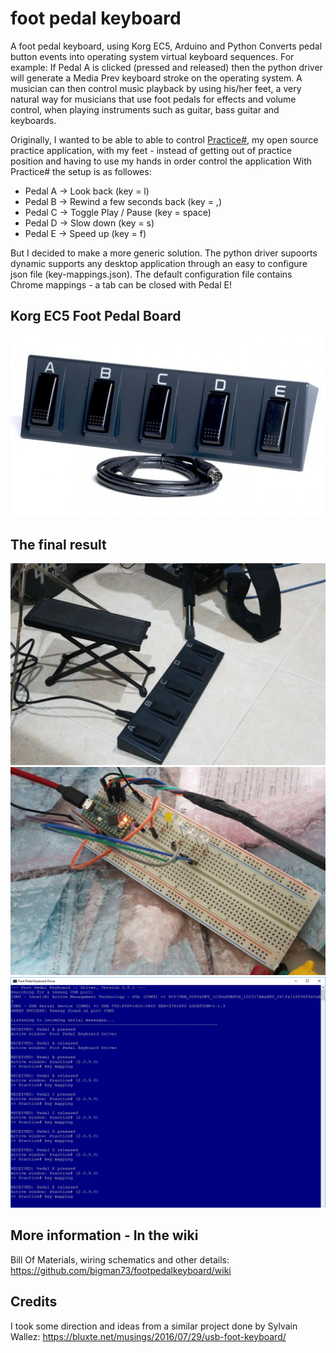 # foot pedal keyboard
A foot pedal keyboard, using Korg EC5, Arduino and Python
Converts pedal button events into operating system virtual keyboard sequences.
For example: If Pedal A is clicked (pressed and released) then the python driver will generate a Media Prev keyboard stroke on the operating system. A musician can then control music playback by using his/her feet, a very natural way for musicians that use foot pedals for effects and volume control, when playing instruments such as guitar, bass guitar and keyboards.

Originally, I wanted to be able to able to control [Practice#](https://github.com/bigman73/practicesharp), my open source practice application, with my feet - instead of getting out of practice position and having to use my hands in order control the application 
With Practice# the setup is as followes:
+ Pedal A -> Look back (key = l)
+ Pedal B -> Rewind a few seconds back (key = ,)
+ Pedal C -> Toggle Play / Pause (key = space)
+ Pedal D -> Slow down (key = s)
+ Pedal E -> Speed up (key = f)

But I decided to make a more generic solution. The python driver supoorts dynamic supports any desktop application through an easy to configure json file (key-mappings.json). The default configuration file contains Chrome mappings - a tab can be closed with Pedal E!  

## Korg EC5 Foot Pedal Board
![alt text](https://raw.githubusercontent.com/bigman73/footpedalkeyboard/master/images/ec5-b.jpg "Korg EC5 Foot Pedal Board")

## The final result
![alt text](https://raw.githubusercontent.com/bigman73/footpedalkeyboard/master/images/pedal-final.jpg "Used in 'production' :)")
![alt text](https://raw.githubusercontent.com/bigman73/footpedalkeyboard/master/images/breadboard.jpg  "The breadboard solution")
![alt text](https://raw.githubusercontent.com/bigman73/footpedalkeyboard/master/images/python-driver-windows.png  "The FPK python driver running on Windows")


## More information - In the wiki
Bill Of Materials, wiring schematics and other details: 
https://github.com/bigman73/footpedalkeyboard/wiki

## Credits
I took some direction and ideas from a similar project done by Sylvain Wallez:
https://bluxte.net/musings/2016/07/29/usb-foot-keyboard/

